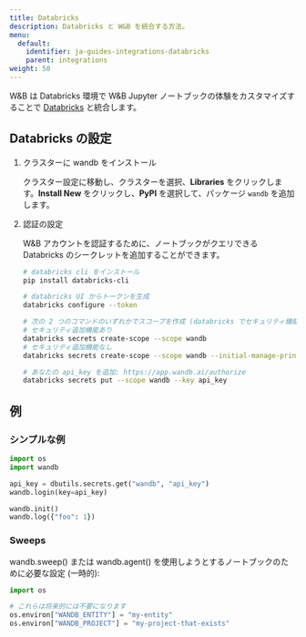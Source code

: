 ```yaml
---
title: Databricks
description: Databricks と W&B を統合する方法。
menu:
  default:
    identifier: ja-guides-integrations-databricks
    parent: integrations
weight: 50
---
```


W&B は Databricks 環境で W&B Jupyter ノートブックの体験をカスタマイズすることで [Databricks](https://www.databricks.com/) と統合します。

## Databricks の設定

1. クラスターに wandb をインストール

    クラスター設定に移動し、クラスターを選択、**Libraries** をクリックします。**Install New** をクリックし、**PyPI** を選択して、パッケージ `wandb` を追加します。

2. 認証の設定

    W&B アカウントを認証するために、ノートブックがクエリできる Databricks のシークレットを追加することができます。

    ```bash
    # databricks cli をインストール
    pip install databricks-cli

    # databricks UI からトークンを生成
    databricks configure --token

    # 次の 2 つのコマンドのいずれかでスコープを作成 (databricks でセキュリティ機能が有効になっているかどうかに依存):
    # セキュリティ追加機能あり
    databricks secrets create-scope --scope wandb
    # セキュリティ追加機能なし
    databricks secrets create-scope --scope wandb --initial-manage-principal users

    # あなたの api_key を追加: https://app.wandb.ai/authorize
    databricks secrets put --scope wandb --key api_key
    ```

## 例

### シンプルな例

```python
import os
import wandb

api_key = dbutils.secrets.get("wandb", "api_key")
wandb.login(key=api_key)

wandb.init()
wandb.log({"foo": 1})
```

### Sweeps

wandb.sweep() または wandb.agent() を使用しようとするノートブックのために必要な設定 (一時的):

```python
import os

# これらは将来的には不要になります
os.environ["WANDB_ENTITY"] = "my-entity"
os.environ["WANDB_PROJECT"] = "my-project-that-exists"
```